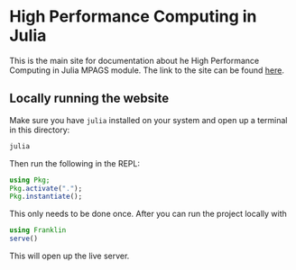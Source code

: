 # High Performance Computing in Julia

This is the main site for documentation about he High Performance Computing in Julia MPAGS module. The link to the site can be found [here](https://jamiemair.github.io/mpags-high-performance-computing/).


## Locally running the website

Make sure you have `julia` installed on your system and open up a terminal in this directory:
```bash
julia
```
Then run the following in the REPL:
```julia
using Pkg;
Pkg.activate(".");
Pkg.instantiate();
```
This only needs to be done once. After you can run the project locally with
```julia
using Franklin
serve()
```

This will open up the live server.